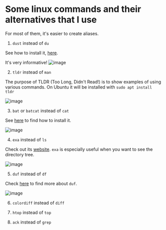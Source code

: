 # Some linux commands and their alternatives that I use

For most of them, it's easier to create aliases.

1. `dust` instead of `du`

See how to install it, [here](https://github.com/bootandy/dust).

It's very informative!
![image](https://github.com/amirsojoodi/Manuals-and-Tutorials/assets/10928452/44de523e-bb9c-4598-b646-5088fe00c6d6)

2. `tldr` instead of `man`

The purpose of TLDR (Too Long, Didn't Read!) is to show examples of using various commands.
On Ubuntu it will be installed with `sudo apt install tldr`

![image](https://github.com/amirsojoodi/Manuals-and-Tutorials/assets/10928452/3afb07e6-d54e-4c91-965f-0c7d283b3a61)

3. `bat` or `batcat` instead of `cat`

See [here](https://github.com/sharkdp/bat) to find how to install it.

![image](https://github.com/amirsojoodi/Manuals-and-Tutorials/assets/10928452/accc6645-243d-49d4-9e83-26246671d949)

4. `exa` instead of `ls`

Check out its [website](https://the.exa.website/).
`exa` is especially useful when you want to see the directory tree.

![image](https://github.com/amirsojoodi/Manuals-and-Tutorials/assets/10928452/044b701b-c486-4caf-ad39-af0e78885521)

5. `duf` instead of `df`

Check [here](https://github.com/muesli/duf) to find more about `duf`.

![image](https://github.com/amirsojoodi/Manuals-and-Tutorials/assets/10928452/453cda30-989d-4e42-b532-c06c769ef7b6)

6. `colordiff` instead of `diff`

7. `htop` instead of `top`

8. `ack` instead of `grep`
